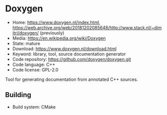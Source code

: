 # Doxygen

- Home: https://www.doxygen.nl/index.html, https://web.archive.org/web/20181202085648/http://www.stack.nl/~dimitri/doxygen/ (previously)
- Media: https://en.wikipedia.org/wiki/Doxygen
- State: mature
- Download: https://www.doxygen.nl/download.html
- Keyword: library, tool, source documentation generator
- Code repository: https://github.com/doxygen/doxygen.git
- Code language: C++
- Code license: GPL-2.0

Tool for generating documentation from annotated C++ sources.

## Building

- Build system: CMake
